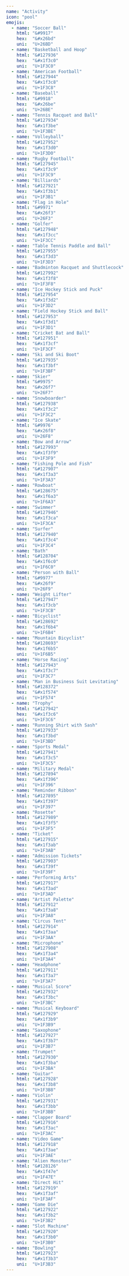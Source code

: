 ```yaml
---
name: "Activity"
icon: "pool"
emojis:
  - name: "Soccer Ball"
    html: "&#9917"
    hex:  "&#x26bd"
    uni:  "U+26BD"
  - name: "Basketball and Hoop"
    html: "&#127936"
    hex:  "&#x1f3c0"
    uni:  "U+1F3C0"
  - name: "American Football"
    html: "&#127944"
    hex:  "&#x1f3c8"
    uni:  "U+1F3C8"
  - name: "Baseball"
    html: "&#9918"
    hex:  "&#x26be"
    uni:  "U+26BE"
  - name: "Tennis Racquet and Ball"
    html: "&#127934"
    hex:  "&#x1f3be"
    uni:  "U+1F3BE"
  - name: "Volleyball"
    html: "&#127952"
    hex:  "&#x1f3d0"
    uni:  "U+1F3D0"
  - name: "Rugby Football"
    html: "&#127945"
    hex:  "&#x1f3c9"
    uni:  "U+1F3C9"
  - name: "Billiards"
    html: "&#127921"
    hex:  "&#x1f3b1"
    uni:  "U+1F3B1"
  - name: "Flag in Hole"
    html: "&#9971"
    hex:  "&#x26f3"
    uni:  "U+26F3"
  - name: "Golfer"
    html: "&#127948"
    hex:  "&#x1f3cc"
    uni:  "U+1F3CC"
  - name: "Table Tennis Paddle and Ball"
    html: "&#127955"
    hex:  "&#x1f3d3"
    uni:  "U+1F3D3"
  - name: "Badminton Racquet and Shuttlecock"
    html: "&#127992"
    hex:  "&#x1f3f8"
    uni:  "U+1F3F8"
  - name: "Ice Hockey Stick and Puck"
    html: "&#127954"
    hex:  "&#x1f3d2"
    uni:  "U+1F3D2"
  - name: "Field Hockey Stick and Ball"
    html: "&#127953"
    hex:  "&#x1f3d1"
    uni:  "U+1F3D1"
  - name: "Cricket Bat and Ball"
    html: "&#127951"
    hex:  "&#x1f3cf"
    uni:  "U+1F3CF"
  - name: "Ski and Ski Boot"
    html: "&#127935"
    hex:  "&#x1f3bf"
    uni:  "U+1F3BF"
  - name: "Skier"
    html: "&#9975"
    hex:  "&#x26f7"
    uni:  "U+26F7"
  - name: "Snowboarder"
    html: "&#127938"
    hex:  "&#x1f3c2"
    uni:  "U+1F3C2"
  - name: "Ice Skate"
    html: "&#9976"
    hex:  "&#x26f8"
    uni:  "U+26F8"
  - name: "Bow and Arrow"
    html: "&#127993"
    hex:  "&#x1f3f9"
    uni:  "U+1F3F9"
  - name: "Fishing Pole and Fish"
    html: "&#127907"
    hex:  "&#x1f3a3"
    uni:  "U+1F3A3"
  - name: "Rowboat"
    html: "&#128675"
    hex:  "&#x1f6a3"
    uni:  "U+1F6A3"
  - name: "Swimmer"
    html: "&#127946"
    hex:  "&#x1f3ca"
    uni:  "U+1F3CA"
  - name: "Surfer"
    html: "&#127940"
    hex:  "&#x1f3c4"
    uni:  "U+1F3C4"
  - name: "Bath"
    html: "&#128704"
    hex:  "&#x1f6c0"
    uni:  "U+1F6C0"
  - name: "Person with Ball"
    html: "&#9977"
    hex:  "&#x26f9"
    uni:  "U+26F9"
  - name: "Weight Lifter"
    html: "&#127947"
    hex:  "&#x1f3cb"
    uni:  "U+1F3CB"
  - name: "Bicyclist"
    html: "&#128692"
    hex:  "&#x1f6b4"
    uni:  "U+1F6B4"
  - name: "Mountain Bicyclist"
    html: "&#128693"
    hex:  "&#x1f6b5"
    uni:  "U+1F6B5"
  - name: "Horse Racing"
    html: "&#127943"
    hex:  "&#x1f3c7"
    uni:  "U+1F3C7"
  - name: "Man in Business Suit Levitating"
    html: "&#128372"
    hex:  "&#x1f574"
    uni:  "U+1F574"
  - name: "Trophy"
    html: "&#127942"
    hex:  "&#x1f3c6"
    uni:  "U+1F3C6"
  - name: "Running Shirt with Sash"
    html: "&#127933"
    hex:  "&#x1f3bd"
    uni:  "U+1F3BD"
  - name: "Sports Medal"
    html: "&#127941"
    hex:  "&#x1f3c5"
    uni:  "U+1F3C5"
  - name: "Military Medal"
    html: "&#127894"
    hex:  "&#x1f396"
    uni:  "U+1F396"
  - name: "Reminder Ribbon"
    html: "&#127895"
    hex:  "&#x1f397"
    uni:  "U+1F397"
  - name: "Rosette"
    html: "&#127989"
    hex:  "&#x1f3f5"
    uni:  "U+1F3F5"
  - name: "Ticket"
    html: "&#127915"
    hex:  "&#x1f3ab"
    uni:  "U+1F3AB"
  - name: "Admission Tickets"
    html: "&#127903"
    hex:  "&#x1f39f"
    uni:  "U+1F39F"
  - name: "Performing Arts"
    html: "&#127917"
    hex:  "&#x1f3ad"
    uni:  "U+1F3AD"
  - name: "Artist Palette"
    html: "&#127912"
    hex:  "&#x1f3a8"
    uni:  "U+1F3A8"
  - name: "Circus Tent"
    html: "&#127914"
    hex:  "&#x1f3aa"
    uni:  "U+1F3AA"
  - name: "Microphone"
    html: "&#127908"
    hex:  "&#x1f3a4"
    uni:  "U+1F3A4"
  - name: "Headphone"
    html: "&#127911"
    hex:  "&#x1f3a7"
    uni:  "U+1F3A7"
  - name: "Musical Score"
    html: "&#127932"
    hex:  "&#x1f3bc"
    uni:  "U+1F3BC"
  - name: "Musical Keyboard"
    html: "&#127929"
    hex:  "&#x1f3b9"
    uni:  "U+1F3B9"
  - name: "Saxophone"
    html: "&#127927"
    hex:  "&#x1f3b7"
    uni:  "U+1F3B7"
  - name: "Trumpet"
    html: "&#127930"
    hex:  "&#x1f3ba"
    uni:  "U+1F3BA"
  - name: "Guitar"
    html: "&#127928"
    hex:  "&#x1f3b8"
    uni:  "U+1F3B8"
  - name: "Violin"
    html: "&#127931"
    hex:  "&#x1f3bb"
    uni:  "U+1F3BB"
  - name: "Clapper Board"
    html: "&#127916"
    hex:  "&#x1f3ac"
    uni:  "U+1F3AC"
  - name: "Video Game"
    html: "&#127918"
    hex:  "&#x1f3ae"
    uni:  "U+1F3AE"
  - name: "Alien Monster"
    html: "&#128126"
    hex:  "&#x1f47e"
    uni:  "U+1F47E"
  - name: "Direct Hit"
    html: "&#127919"
    hex:  "&#x1f3af"
    uni:  "U+1F3AF"
  - name: "Game Die"
    html: "&#127922"
    hex:  "&#x1f3b2"
    uni:  "U+1F3B2"
  - name: "Slot Machine"
    html: "&#127920"
    hex:  "&#x1f3b0"
    uni:  "U+1F3B0"
  - name: "Bowling"
    html: "&#127923"
    hex:  "&#x1f3b3"
    uni:  "U+1F3B3"
---
```

